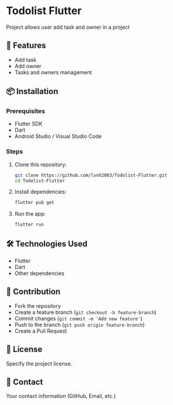 # Todolist Flutter
Project allows user add task and owner in a project

## 📌 Features
- Add task
- Add owner
- Tasks and owners management

## 📦 Installation

### Prerequisites
- Flutter SDK
- Dart
- Android Studio / Visual Studio Code

### Steps
1. Clone this repository:
   ```sh
   git clone https://github.com/lvnh2003/Todolist-Flutter.git
   cd Todolist-Flutter
   ```
2. Install dependencies:
   ```sh
   flutter pub get
   ```
3. Run the app:
   ```sh
   flutter run
   ```

## 🛠️ Technologies Used
- Flutter
- Dart
- Other dependencies


## 🤝 Contribution
- Fork the repository
- Create a feature branch (`git checkout -b feature-branch`)
- Commit changes (`git commit -m 'Add new feature'`)
- Push to the branch (`git push origin feature-branch`)
- Create a Pull Request

## 📄 License
Specify the project license.

## 📩 Contact
Your contact information (GitHub, Email, etc.)

